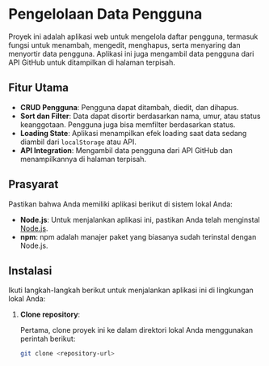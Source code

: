# Pengelolaan Data Pengguna

Proyek ini adalah aplikasi web untuk mengelola daftar pengguna, termasuk fungsi untuk menambah, mengedit, menghapus, serta menyaring dan menyortir data pengguna. Aplikasi ini juga mengambil data pengguna dari API GitHub untuk ditampilkan di halaman terpisah.

## Fitur Utama

- **CRUD Pengguna**: Pengguna dapat ditambah, diedit, dan dihapus.
- **Sort dan Filter**: Data dapat disortir berdasarkan nama, umur, atau status keanggotaan. Pengguna juga bisa memfilter berdasarkan status.
- **Loading State**: Aplikasi menampilkan efek loading saat data sedang diambil dari `localStorage` atau API.
- **API Integration**: Mengambil data pengguna dari API GitHub dan menampilkannya di halaman terpisah.

## Prasyarat

Pastikan bahwa Anda memiliki aplikasi berikut di sistem lokal Anda:

- **Node.js**: Untuk menjalankan aplikasi ini, pastikan Anda telah menginstal [Node.js](https://nodejs.org/).
- **npm**: npm adalah manajer paket yang biasanya sudah terinstal dengan Node.js.

## Instalasi

Ikuti langkah-langkah berikut untuk menjalankan aplikasi ini di lingkungan lokal Anda:

1. **Clone repository**:

   Pertama, clone proyek ini ke dalam direktori lokal Anda menggunakan perintah berikut:

   ```bash
   git clone <repository-url>
   ```
